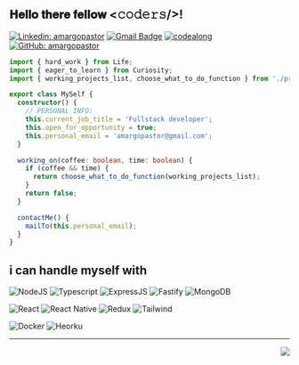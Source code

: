 <!-- Language and tools badge-->
<h2> 𝐇𝐞𝐥𝐥𝐨 𝐭𝐡𝐞𝐫𝐞 𝐟𝐞𝐥𝐥𝐨𝐰 <𝚌𝚘𝚍𝚎𝚛𝚜/>!</h2>

[![Linkedin: amargopastor](https://img.shields.io/badge/-amargopastor-blue?style=flat-square&logo=Linkedin&logoColor=white&link=https://www.linkedin.com/in/amargopastor/)](https://www.linkedin.com/in/amargopastor/)
[![Gmail Badge](https://img.shields.io/badge/-amargopastor@gmail.com-c14438?style=flat-square&logo=Gmail&logoColor=white&link=mailto:amargopastor@gmail.com)](mailto:amargopastor@gmail.com)
[![codealong](https://img.shields.io/badge/-%F0%9F%90%99%20codealong-blue)](https://github.com/amargopastor-code-along)
[![GitHub: amargopastor](https://img.shields.io/github/followers/amargopastor?label=follow&style=social)](https://github.com/amargopastor)

```ts
import { hard_work } from Life;
import { eager_to_learn } from Curiosity;
import { working_projects_list, choose_what_to_do_function } from './projects';

export class MySelf {
  constructor() {
    // PERSONAL INFO:
    this.current_job_title = 'Fullstack developer';
    this.open_for_opportunity = true;
    this.personal_email = 'amargopastor@gmail.com';
  }

  working_on(coffee: boolean, time: boolean) {
    if (coffee && time) {
      return choose_what_to_do_function(working_projects_list);
    }
    return false;
  }

  contactMe() {
    mailTo(this.personal_email);
  }
}
```

<h2> i can handle myself with</h2>

<p>
   <img src="https://img.shields.io/badge/Node.js-43853D?style=for-the-badge&logo=node.js&logoColor=white" alt="NodeJS" />
  <img src="https://img.shields.io/badge/TypeScript-007ACC?style=for-the-badge&logo=typescript&logoColor=white" alt="Typescript" />
  <img src="https://img.shields.io/badge/Express.js-404D59?style=for-the-badge" alt="ExpressJS" />
  <img src="https://img.shields.io/badge/fastify-%23000000.svg?style=for-the-badge&logo=fastify&logoColor=white" alt="Fastify" />
  <img src="https://img.shields.io/badge/MongoDB-4EA94B?style=for-the-badge&logo=mongodb&logoColor=white" alt="MongoDB" />
</p>
<p>
  <img src="https://img.shields.io/badge/React-20232A?style=for-the-badge&logo=react&logoColor=61DAFB" alt="React" />
  <img src="https://img.shields.io/badge/React_Native-20232A?style=for-the-badge&logo=react&logoColor=61DAFB" alt="React Native" />
  <img src="https://img.shields.io/badge/Redux-593D88?style=for-the-badge&logo=redux&logoColor=white" alt="Redux" />
  <img src="https://img.shields.io/badge/Tailwind_CSS-38B2AC?style=for-the-badge&logo=tailwind-css&logoColor=white" alt="Tailwind" />
</p>
<p>
  <img src="https://img.shields.io/badge/docker%20-%230db7ed.svg?&amp;style=for-the-badge&amp;logo=docker&amp;logoColor=white" alt="Docker" />
  <img src="https://img.shields.io/badge/heroku%20-%23430098.svg?&amp;style=for-the-badge&amp;logo=heroku&amp;logoColor=white" alt="Heorku" />
</p>


<!--Footer-->
<hr>
<img align="right" src="https://img.shields.io/badge/Made%20with-Markdown-1f425f.svg?style=for-the-badge">

